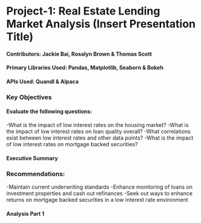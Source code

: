 # Project-1: Real Estate Lending Market Analysis (Insert Presentation Title)

#### Contributors: Jackie Bai, Rosalyn Brown & Thomas Scott

#### Primary Libraries Used: Pandas, Matplotlib, Seaborn & Bokeh

#### APIs Used: Quandl & Alpaca

### Key Objectives

#### Evaluate the following questions:
-What is the impact of low interest rates on the housing market?
-What is the impact of low interest rates on loan quality overall?
-What correlations exist between low interest rates and other data points?
-What is the impact of low interest rates on mortgage backed securities?

#### Executive Summary

### Recommendations:
-Maintain current underwriting standards
-Enhance monitoring of loans on investment properties and cash out refinances
-Seek out ways to enhance returns on mortgage backed securities in a low interest rate environment

#### Analysis Part 1

